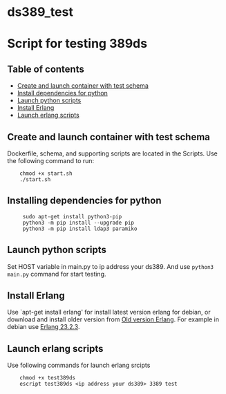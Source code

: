 ds389_test
============
Script for testing 389ds
=====

Table of contents
----------
* [Create and launch container with test schema](#сreate-and-launch-container-with-test-schema)
* [Install dependencies for python](#install-dependencies-for-python)
* [Launch python scripts](#launch-python-scripts)
* [Install Erlang](#install-erlang)
* [Launch erlang scripts](#launch-erlang-scripts)

Create and launch container with test schema
--------------------------------------------
Dockerfile, schema, and supporting scripts are located in the Scripts. Use the following command to run:
```
    chmod +x start.sh
    ./start.sh
```

Installing dependencies for python
----------------------------------
```
     sudo apt-get install python3-pip
     python3 -m pip install --upgrade pip
     python3 -m pip install ldap3 paramiko
```

Launch python scripts
---------------------
Set HOST variable in main.py to ip address your ds389. And use `python3 main.py` command for start testing.

Install Erlang
--------------
Use `apt-get install erlang' for install latest version erlang for debian, or download and install older version from [Old version Erlang](https://www.erlang-solutions.com/downloads/).
For example in debian use [Erlang 23.2.3](https://packages.erlang-solutions.com/erlang/debian/pool/esl-erlang_23.2.3-1~debian~buster_amd64.deb).

Launch erlang scripts
---------------------
Use following commands for launch erlang srcipts
```
    chmod +x test389ds
    escript test389ds <ip address your ds389> 3389 test
```
